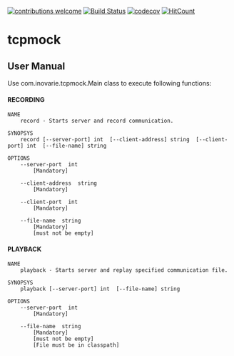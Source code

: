 [![contributions welcome](https://img.shields.io/badge/contributions-welcome-brightgreen.svg?style=flat)](https://github.com/mariopmartins/tcpmock/issues) [![Build Status](https://travis-ci.org/mariopmartins/tcpmock.svg?branch=master)](https://travis-ci.org/mariopmartins/tcpmock) [![codecov](https://codecov.io/gh/mariopmartins/tcpmock/branch/master/graph/badge.svg)](https://codecov.io/gh/mariopmartins/tcpmock) [![HitCount](http://hits.dwyl.com/mariopmartins/tcpmock.svg)](http://hits.dwyl.com/mariopmartins/tcpmock)

# tcpmock

## User Manual
Use com.inovarie.tcpmock.Main class to execute following functions:

#### RECORDING

```
NAME
	record - Starts server and record communication.

SYNOPSYS
	record [--server-port] int  [--client-address] string  [--client-port] int  [--file-name] string

OPTIONS
	--server-port  int
		[Mandatory]

	--client-address  string
		[Mandatory]

	--client-port  int
		[Mandatory]

	--file-name  string	
		[Mandatory]
		[must not be empty]
```


#### PLAYBACK

```
NAME
	playback - Starts server and replay specified communication file.

SYNOPSYS
	playback [--server-port] int  [--file-name] string

OPTIONS
	--server-port  int
		[Mandatory]

	--file-name  string
		[Mandatory]
		[must not be empty]
		[File must be in classpath]
```
